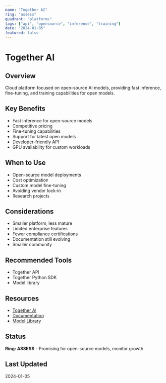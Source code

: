 ```yaml
---
name: "Together AI"
ring: "assess"
quadrant: "platforms"
tags: ["api", "opensource", "inference", "training"]
date: "2024-01-05"
featured: false
---
```


# Together AI

## Overview
Cloud platform focused on open-source AI models, providing fast inference, fine-tuning, and training capabilities for open models.

## Key Benefits
- Fast inference for open-source models
- Competitive pricing
- Fine-tuning capabilities
- Support for latest open models
- Developer-friendly API
- GPU availability for custom workloads

## When to Use
- Open-source model deployments
- Cost optimization
- Custom model fine-tuning
- Avoiding vendor lock-in
- Research projects

## Considerations
- Smaller platform, less mature
- Limited enterprise features
- Fewer compliance certifications
- Documentation still evolving
- Smaller community

## Recommended Tools
- Together API
- Together Python SDK
- Model library

## Resources
- [Together AI](https://together.ai)
- [Documentation](https://docs.together.ai)
- [Model Library](https://together.ai/models)

## Status
**Ring: ASSESS** - Promising for open-source models, monitor growth

## Last Updated
2024-01-05
